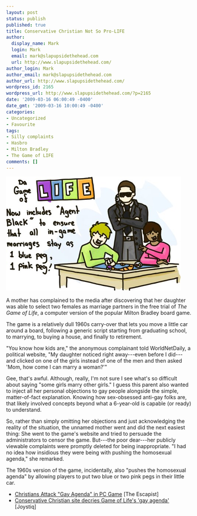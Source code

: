 ```yaml
---
layout: post
status: publish
published: true
title: Conservative Christian Not So Pro-LIFE
author:
  display_name: Mark
  login: Mark
  email: mark@slapupsidethehead.com
  url: http://www.slapupsidethehead.com/
author_login: Mark
author_email: mark@slapupsidethehead.com
author_url: http://www.slapupsidethehead.com/
wordpress_id: 2165
wordpress_url: http://www.slapupsidethehead.com/?p=2165
date: '2009-03-16 06:00:49 -0400'
date_gmt: '2009-03-16 10:00:49 -0400'
categories:
- Uncategorized
- Favourite
tags:
- Silly complaints
- Hasbro
- Milton Bradley
- The Game of LIFE
comments: []
---
```

![With real taser action!](/wp-content/media/2009/03/game-of-life.jpg "With real taser action!")

A mother has complained to the media after discovering that her daughter was able to select two females as marriage partners in the free trial of _The Game of Life_, a computer version of the popular Milton Bradley board game.

The game is a relatively dull 1960s carry-over that lets you move a little car around a board, following a generic script starting from graduating school, to marrying, to buying a house, and finally to retirement.

"You know how kids are," the anonymous complainant told WorldNetDaily, a political website, "My daughter noticed right away---even before I did---and clicked on one of the girls instead of one of the men and then asked 'Mom, how come I can marry a woman?'"

Gee, that's awful. Although, really, I'm not sure I see what's so difficult about saying "some girls marry other girls." I guess this parent also wanted to inject all her personal objections to gay people alongside the simple, matter-of-fact explanation. Knowing how sex-obsessed anti-gay folks are, that likely involved concepts beyond what a 6-year-old is capable (or ready) to understand.

So, rather than simply omitting her objections and just acknowledging the reality of the situation, the unnamed mother went and did the next easiest thing: She went to the game's website and tried to persuade the administrators to censor the game. But---the poor dear---her publicly viewable complaints were promptly deleted for being inappropriate. "I had no idea how insidious they were being with pushing the homosexual agenda," she remarked.

The 1960s version of the game, incidentally, also "pushes the homosexual agenda" by allowing players to put two blue or two pink pegs in their little car.

- [Christians Attack "Gay Agenda" in PC Game](http://www.escapistmagazine.com/news/view/90159-Christians-Attack-Gay-Agenda-in-PC-Game) [The Escapist]
- [Conservative Christian site decries Game of Life's 'gay agenda'](http://www.joystiq.com/2009/03/15/conservative-christian-site-decries-game-of-lifes-gay-agenda/) [Joystiq]
